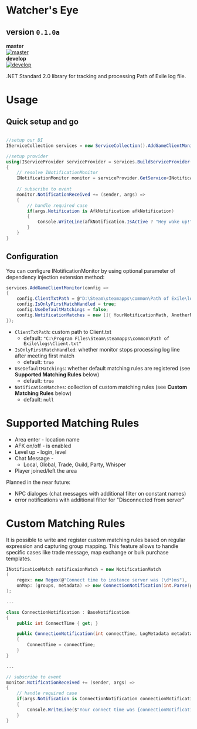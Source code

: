 # Watcher's Eye

## version `0.1.0a`

**master**  
[![master](https://gitlab.com/ayronk-path-of-exile/watchers-eye/badges/master/pipeline.svg)](https://gitlab.com/ayronk-path-of-exile/watchers-eye/commits/master)  
**develop**  
[![develop](https://gitlab.com/ayronk-path-of-exile/watchers-eye/badges/master/pipeline.svg)](https://gitlab.com/ayronk-path-of-exile/watchers-eye/commits/develop)  

.NET Standard 2.0 library for tracking and processing Path of Exile log file.

# Usage

## Quick setup and go

```csharp

//setup our DI
IServiceCollection services = new ServiceCollection().AddGameClientMonitor();

//setup provider
using(IServiceProvider serviceProvider = services.BuildServiceProvider())
{
    // resolve INotificationMonitor
    INotificationMonitor monitor = serviceProvider.GetService<INotificationMonitor>();
    
    // subscribe to event
    monitor.NotificationReceived += (sender, args) =>
    {
        // handle required case
        if(args.Notification is AfkNotification afkNotification)
        {
            Console.WriteLine(afkNotification.IsActive ? "Hey wake up!" : "AFK disabled", MatToastType.Warning);
        }
    }
}
```

## Configuration

You can configure INotificationMonitor by using optional parameter of dependency injection extension method:

```csharp
services.AddGameClientMonitor(config =>
{
    config.ClientTxtPath = @"D:\Steam\steamapps\common\Path of Exile\logs\Client.txt";
    config.IsOnlyFirstMatchHandled = true;
    config.UseDefaultMatchings = false;
    config.NotificationMatches = new []{ YourNotificationMath, AnotherNotificationMatch }
});
```

- `ClientTxtPath`: custom path to Client.txt
   - default: `"C:\Program Files\Steam\steamapps\common\Path of Exile\logs\Client.txt"`
- `IsOnlyFirstMatchHandled`: whether monitor stops processing log line after meeting first match
   - default: `true`
- `UseDefaultMatchings`: whether default matching rules are registered (see **Supported Matching Rules** below)
   - default: `true`
- `NotificationMatches`: collection of custom matching rules (see **Custom Matching Rules** below)
   - default: `null`

# Supported Matching Rules

- Area enter - location name
- AFK on/off - is enabled
- Level up - login, level
- Chat Message - 
   - Local, Global, Trade, Guild, Party, Whisper
- Player joined/left the area

Planned in the near future:
- NPC dialoges (chat messages with additional filter on constant names)
- error notifications with additional filter for "Disconnected from server"

# Custom Matching Rules

It is possible to write and register custom matching rules based on regular expression and capturing group mapping. This feature allows to handle specific cases like trade message, map exchange or bulk purchase templates.

```csharp
INotificationMatch notificaionMatch = new NotificationMatch
(
    regex: new Regex(@"Connect time to instance server was (\d*)ms"),
    onMap: (groups, metadata) => new ConnectionNotification(int.Parse(groups[1].Value), metadata)
);

...

class ConnectionNotification : BaseNotification
{
    public int ConnectTime { get; }

    public ConnectionNotification(int connectTime, LogMetadata metadata) : base(metadata)
    {
        ConnectTime = connectTime;
    }
}

...

// subscribe to event
monitor.NotificationReceived += (sender, args) =>
{
    // handle required case
    if(args.Notification is ConnectionNotification connectionNotification)
    {
        Console.WriteLine($"Your connect time was {connectionNotification.ConnectTime} ms");
    }
}
```
   